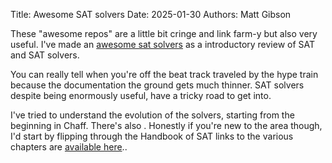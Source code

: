 Title: Awesome SAT solvers
Date: 2025-01-30
Authors: Matt Gibson


These "awesome repos" are a little bit cringe and link farm-y but also very useful. I've made an [awesome sat solvers](https://github.com/urbanophile/awesome-sat-solvers) as a introductory review of SAT and SAT solvers. 

You can really tell when you're off the beat track traveled by the hype train because the documentation the ground gets much thinner. SAT solvers despite being enormously useful, have a tricky road to get into.

I've tried to understand the evolution of the solvers, starting from the beginning in Chaff. There's also . Honestly if you're new to the area though, I'd start by flipping through the Handbook of SAT links to the various chapters are [available here](https://github.com/urbanophile/awesome-sat-solvers?tab=readme-ov-file#handbook)..